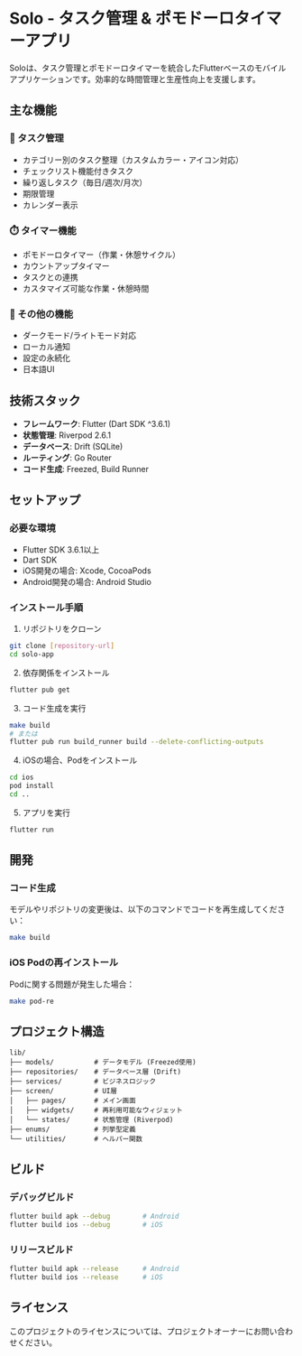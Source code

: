 # Solo - タスク管理 & ポモドーロタイマーアプリ

Soloは、タスク管理とポモドーロタイマーを統合したFlutterベースのモバイルアプリケーションです。効率的な時間管理と生産性向上を支援します。

## 主な機能

### 📝 タスク管理
- カテゴリー別のタスク整理（カスタムカラー・アイコン対応）
- チェックリスト機能付きタスク
- 繰り返しタスク（毎日/週次/月次）
- 期限管理
- カレンダー表示

### ⏱️ タイマー機能
- ポモドーロタイマー（作業・休憩サイクル）
- カウントアップタイマー
- タスクとの連携
- カスタマイズ可能な作業・休憩時間

### 🎨 その他の機能
- ダークモード/ライトモード対応
- ローカル通知
- 設定の永続化
- 日本語UI

## 技術スタック

- **フレームワーク**: Flutter (Dart SDK ^3.6.1)
- **状態管理**: Riverpod 2.6.1
- **データベース**: Drift (SQLite)
- **ルーティング**: Go Router
- **コード生成**: Freezed, Build Runner

## セットアップ

### 必要な環境
- Flutter SDK 3.6.1以上
- Dart SDK
- iOS開発の場合: Xcode, CocoaPods
- Android開発の場合: Android Studio

### インストール手順

1. リポジトリをクローン
```bash
git clone [repository-url]
cd solo-app
```

2. 依存関係をインストール
```bash
flutter pub get
```

3. コード生成を実行
```bash
make build
# または
flutter pub run build_runner build --delete-conflicting-outputs
```

4. iOSの場合、Podをインストール
```bash
cd ios
pod install
cd ..
```

5. アプリを実行
```bash
flutter run
```

## 開発

### コード生成
モデルやリポジトリの変更後は、以下のコマンドでコードを再生成してください：
```bash
make build
```

### iOS Podの再インストール
Podに関する問題が発生した場合：
```bash
make pod-re
```

## プロジェクト構造

```
lib/
├── models/          # データモデル (Freezed使用)
├── repositories/    # データベース層 (Drift)
├── services/        # ビジネスロジック
├── screen/          # UI層
│   ├── pages/       # メイン画面
│   ├── widgets/     # 再利用可能なウィジェット
│   └── states/      # 状態管理 (Riverpod)
├── enums/           # 列挙型定義
└── utilities/       # ヘルパー関数
```

## ビルド

### デバッグビルド
```bash
flutter build apk --debug        # Android
flutter build ios --debug        # iOS
```

### リリースビルド
```bash
flutter build apk --release      # Android
flutter build ios --release      # iOS
```

## ライセンス

このプロジェクトのライセンスについては、プロジェクトオーナーにお問い合わせください。